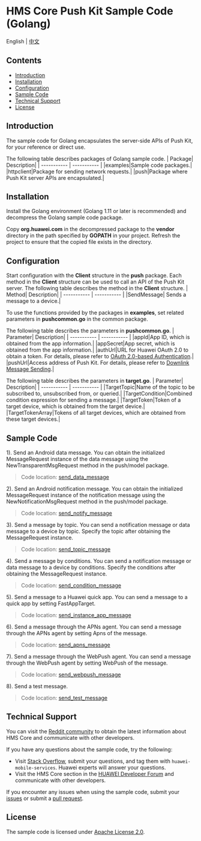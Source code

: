 # HMS Core Push Kit Sample Code (Golang)
English | [中文](README_ZH.md)
## Contents
 * [Introduction](#Introduction)
 * [Installation](#Installation)
 * [Configuration](#Configuration)
 * [Sample Code](#Sample-Code)
 * [Technical Support](#technical-support)
 * [License](#License)

## Introduction
The sample code for Golang encapsulates the server-side APIs of Push Kit, for your reference or direct use.

The following table describes packages of Golang sample code.
| Package| Description|
| ----------- | ----------- |
|examples|Sample code packages.|
|httpclient|Package for sending network requests.|
|push|Package where Push Kit server APIs are encapsulated.|

## Installation
Install the Golang environment (Golang 1.11 or later is recommended) and decompress the Golang sample code package.
    
Copy **org.huawei.com** in the decompressed package to the **vendor** directory in the path specified by **GOPATH** in your project. Refresh the project to ensure that the copied file exists in the directory.
    
## Configuration
Start configuration with the **Client** structure in the **push** package. Each method in the **Client** structure can be used to call an API of the Push Kit server.
The following table describes the method in the **Client** structure.
| Method| Description|
| ----------- | ----------- |
|SendMessage|   Sends a message to a device.|

To use the functions provided by the packages in **examples**, set related parameters in **pushcommon.go** in the common package.

The following table describes the parameters in **pushcommon.go**.
| Parameter| Description|
| ----------- | ----------- |
|appId|App ID, which is obtained from the app information.|
|appSecret|App secret, which is obtained from the app information.|
|authUrl|URL for Huawei OAuth 2.0 to obtain a token. For details, please refer to [OAuth 2.0-based Authentication](https://developer.huawei.com/consumer/en/doc/development/HMSCore-Guides/oauth2-0000001212610981).|
|pushUrl|Access address of Push Kit. For details, please refer to [Downlink Message Sending](https://developer.huawei.com/consumer/en/doc/development/HMSCore-Guides/android-server-dev-0000001050040110?ha_source=hms1).|

The following table describes the parameters in **target.go**.
| Parameter| Description|
| ----------- | ----------- |
|TargetTopic|Name of the topic to be subscribed to, unsubscribed from, or queried.|
|TargetCondition|Combined condition expression for sending a message.|
|TargetToken|Token of a target device, which is obtained from the target device.|
|TargetTokenArray|Tokens of all target devices, which are obtained from these target devices.|

## Sample Code

1). Send an Android data message.
You can obtain the initialized MessageRequest instance of the data message using the NewTransparentMsgRequest method in the push/model package.
> Code location: [send_data_message](src/examples/send_data_message/main.go)
    
2). Send an Android notification message.
You can obtain the initialized MessageRequest instance of the notification message using the NewNotificationMsgRequest method in the push/model package.
> Code location: [send_notify_message](src/examples/send_notify_message/main.go)
    
3). Send a message by topic.
You can send a notification message or data message to a device by topic. Specify the topic after obtaining the MessageRequest instance.
> Code location: [send_topic_message](src/examples/send_topic_message/main.go)
    
4). Send a message by conditions.
You can send a notification message or data message to a device by conditions. Specify the conditions after obtaining the MessageRequest instance.
> Code location: [send_condition_message](src/examples/send_condition_message/main.go)
    
5). Send a message to a Huawei quick app.
You can send a message to a quick app by setting FastAppTarget.
> Code location: [send_instance_app_message](src/examples/send_instance_app_message/main.go)
    
6). Send a message through the APNs agent.
You can send a message through the APNs agent by setting Apns of the message.
> Code location: [send_apns_message](src/examples/send_apns_message/main.go)
    
7). Send a message through the WebPush agent.
You can send a message through the WebPush agent by setting WebPush of the message.
> Code location: [send_webpush_message](src/examples/send_webpush_message/main.go)
    
8). Send a test message.
> Code location: [send_test_message](src/examples/send_test_message/main.go)

## Technical Support
You can visit the [Reddit community](https://www.reddit.com/r/HuaweiDevelopers/) to obtain the latest information about HMS Core and communicate with other developers.

If you have any questions about the sample code, try the following:
- Visit [Stack Overflow](https://stackoverflow.com/questions/tagged/huawei-mobile-services?tab=Votes), submit your questions, and tag them with `huawei-mobile-services`. Huawei experts will answer your questions.
- Visit the HMS Core section in the [HUAWEI Developer Forum](https://forums.developer.huawei.com/forumPortal/en/home?fid=0101187876626530001?ha_source=hms1) and communicate with other developers.

If you encounter any issues when using the sample code, submit your [issues](https://github.com/HMS-Core/hms-push-serverdemo-go/issues) or submit a [pull request](https://github.com/HMS-Core/hms-push-serverdemo-go/pulls).

## License
The sample code is licensed under [Apache License 2.0](http://www.apache.org/licenses/LICENSE-2.0).
